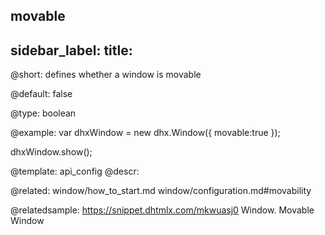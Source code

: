 movable
---
sidebar_label: 
title: 
---          

@short: 
defines whether a window is movable


@default:
false


@type: boolean

@example: 
var dhxWindow = new dhx.Window({
    movable:true
});

dhxWindow.show();


@template:	api_config
@descr: 

@related: window/how_to_start.md
window/configuration.md#movability

@relatedsample: https://snippet.dhtmlx.com/mkwuasj0	Window.  Movable Window